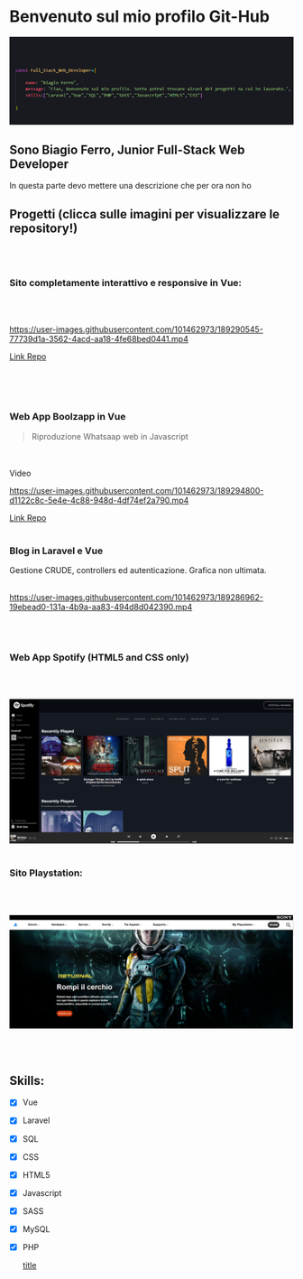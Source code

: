 # Benvenuto sul mio profilo Git-Hub


![header](images/idk.png)

## Sono Biagio Ferro, Junior Full-Stack Web Developer
In questa parte devo mettere una descrizione che per ora non ho

## Progetti (clicca sulle imagini per visualizzare le repository!)
 <br>
 <br>
   
    
### Sito completamente interattivo e responsive in Vue: 
<br>
<br>

https://user-images.githubusercontent.com/101462973/189290545-77739d1a-3562-4acd-aa18-4fe68bed0441.mp4

[Link Repo](https://github.com/bia9400/proj-html-vuejs)
<br>
<br>




<br>
<br>

### Web App Boolzapp in Vue
>Riproduzione Whatsaap web in Javascript
<br>
<br>
Video

https://user-images.githubusercontent.com/101462973/189294800-d1122c8c-5e4e-4c88-948d-4df74ef2a790.mp4

[Link Repo](https://github.com/bia9400/vue-boolzapp)
<br>
<br>

### Blog in Laravel e Vue 
Gestione CRUDE, controllers ed autenticazione. Grafica non ultimata.
<br>
<br>

https://user-images.githubusercontent.com/101462973/189286962-19ebead0-131a-4b9a-aa83-494d8d042390.mp4

<br>
<br>

### Web App Spotify (HTML5 and CSS only) 
<br>
<br>

[![Spotify](images/spotify.png)](https://github.com/bia9400/html-css-spotifyweb)
<br>
<br>

### Sito Playstation:
<br>
<br>

[![Playstation](images/playstation.png)](https://github.com/bia9400/htmlcss-playstation)

<br>
<br>
	

## Skills:

- [x] Vue
- [x] Laravel
- [x] SQL
- [x] CSS
- [x] HTML5
- [x] Javascript
- [x] SASS
- [x] MySQL
- [x] PHP

	[title](https://www.example.com)
